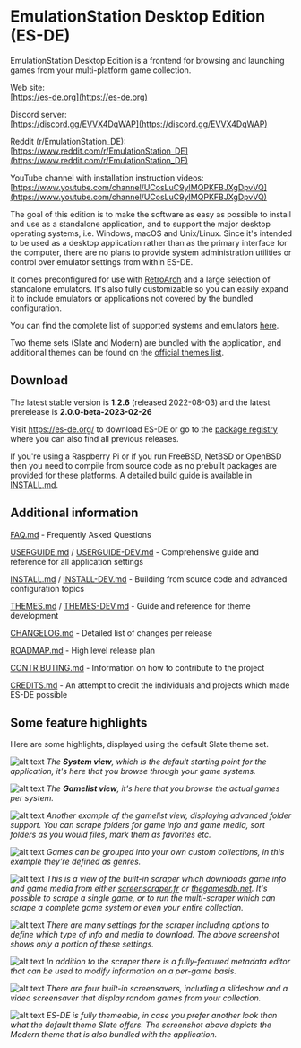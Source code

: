 # EmulationStation Desktop Edition (ES-DE)

EmulationStation Desktop Edition is a frontend for browsing and launching games from your multi-platform game collection.

Web site:\
[https://es-de.org](https://es-de.org)

Discord server:\
[https://discord.gg/EVVX4DqWAP](https://discord.gg/EVVX4DqWAP)

Reddit (r/EmulationStation_DE):\
[https://www.reddit.com/r/EmulationStation_DE](https://www.reddit.com/r/EmulationStation_DE)

YouTube channel with installation instruction videos:\
[https://www.youtube.com/channel/UCosLuC9yIMQPKFBJXgDpvVQ](https://www.youtube.com/channel/UCosLuC9yIMQPKFBJXgDpvVQ)

The goal of this edition is to make the software as easy as possible to install and use as a standalone application, and to support the major desktop operating systems, i.e. Windows, macOS and Unix/Linux. Since it's intended to be used as a desktop application rather than as the primary interface for the computer, there are no plans to provide system administration utilities or control over emulator settings from within ES-DE.

It comes preconfigured for use with [RetroArch](https://www.retroarch.com) and a large selection of standalone emulators. It's also fully customizable so you can easily expand it to include emulators or applications not covered by the bundled configuration.

You can find the complete list of supported systems and emulators [here](USERGUIDE.md#supported-game-systems).

Two theme sets (Slate and Modern) are bundled with the application, and additional themes can be found on the [official themes list](https://gitlab.com/es-de/themes/themes-list).

## Download

The latest stable version is **1.2.6** (released 2022-08-03) and the latest prerelease is **2.0.0-beta-2023-02-26**

Visit https://es-de.org/ to download ES-DE or go to the [package registry](https://gitlab.com/es-de/emulationstation-de/-/packages) where you can also find all previous releases.

If you're using a Raspberry Pi or if you run FreeBSD, NetBSD or OpenBSD then you need to compile from source code as no prebuilt packages are provided for these platforms. A detailed build guide is available in [INSTALL.md](INSTALL.md).

## Additional information

[FAQ.md](FAQ.md) -  Frequently Asked Questions

[USERGUIDE.md](USERGUIDE.md) / [USERGUIDE-DEV.md](USERGUIDE-DEV.md) - Comprehensive guide and reference for all application settings

[INSTALL.md](INSTALL.md) / [INSTALL-DEV.md](INSTALL-DEV.md) - Building from source code and advanced configuration topics

[THEMES.md](THEMES.md) / [THEMES-DEV.md](THEMES-DEV.md) - Guide and reference for theme development

[CHANGELOG.md](CHANGELOG.md) - Detailed list of changes per release

[ROADMAP.md](ROADMAP.md) - High level release plan

[CONTRIBUTING.md](CONTRIBUTING.md) - Information on how to contribute to the project

[CREDITS.md](CREDITS.md) - An attempt to credit the individuals and projects which made ES-DE possible

## Some feature highlights

Here are some highlights, displayed using the default Slate theme set.

![alt text](images/es-de_system_view.png "ES-DE System View")
_The **System view**, which is the default starting point for the application, it's here that you browse through your game systems._

![alt text](images/es-de_gamelist_view.png "ES-DE Gamelist View")
_The **Gamelist view**, it's here that you browse the actual games per system._

![alt text](images/es-de_folder_support.png "ES-DE Folder Support")
_Another example of the gamelist view, displaying advanced folder support. You can scrape folders for game info and game media, sort folders as you would files, mark them as favorites etc._

![alt text](images/es-de_custom_collections.png "ES-DE Custom Collections")
_Games can be grouped into your own custom collections, in this example they're defined as genres._

![alt text](images/es-de_scraper_running.png "ES-DE Scraper Running")
_This is a view of the built-in scraper which downloads game info and game media from either [screenscraper.fr](https://screenscraper.fr) or [thegamesdb.net](https://thegamesdb.net). It's possible to scrape a single game, or to run the multi-scraper which can scrape a complete game system or even your entire collection._

![alt text](images/es-de_scraper_settings.png "ES-DE Scraper Settings")
_There are many settings for the scraper including options to define which type of info and media to download. The above screenshot shows only a portion of these settings._

![alt text](images/es-de_metadata_editor.png "ES-DE Metadata Editor")
_In addition to the scraper there is a fully-featured metadata editor that can be used to modify information on a per-game basis._

![alt text](images/es-de_screensaver.png "ES-DE Screensaver")
_There are four built-in screensavers, including a slideshow and a video screensaver that display random games from your collection._

![alt text](images/es-de_ui_theme_support.png "ES-DE Theme Support")
_ES-DE is fully themeable, in case you prefer another look than what the default theme Slate offers. The screenshot above depicts the Modern theme that is also bundled with the application._
